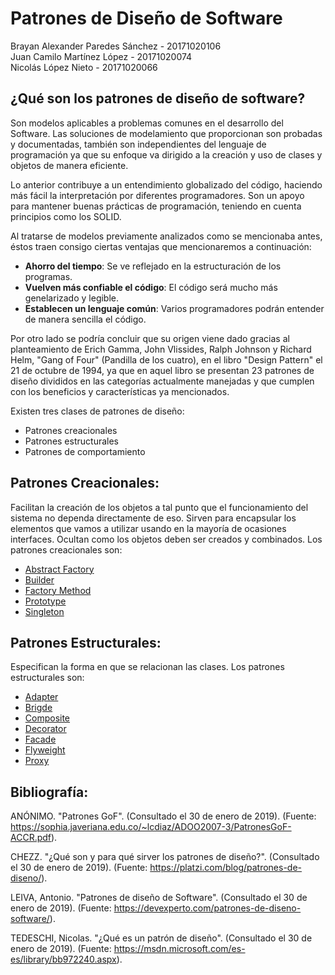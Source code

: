 # Patrones de Diseño de Software

Brayan Alexander Paredes Sánchez - 20171020106  
Juan Camilo Martínez López - 20171020074  
Nicolás López Nieto - 20171020066

## ¿Qué son los patrones de diseño de software?

Son modelos aplicables a problemas comunes en el desarrollo del Software. Las soluciones de modelamiento que proporcionan son probadas y documentadas, también son independientes del lenguaje de programación ya que su enfoque va dirigido a la creación y uso de clases y objetos de manera eficiente.

Lo anterior contribuye a un entendimiento globalizado del código, haciendo más fácil la interpretación por diferentes programadores. Son un apoyo para mantener buenas prácticas de programación, teniendo en cuenta principios como los SOLID.

Al tratarse de modelos previamente analizados como se mencionaba antes, éstos traen consigo ciertas ventajas que mencionaremos a continuación:
 
 * **Ahorro del tiempo**: Se ve reflejado en la estructuración de los programas.
 * **Vuelven más confiable el código**: El código será mucho más genelarizado y legible.
 * **Establecen un lenguaje común**: Varios programadores podrán entender de manera sencilla el código.

Por otro lado se podría concluir que su origen viene dado gracias al planteamiento de Erich Gamma, John Vlissides, Ralph Johnson y Richard Helm, "Gang of Four" (Pandilla de los cuatro), en el libro "Design Pattern" el 21 de octubre de 1994, ya que en aquel libro se presentan 23 patrones de diseño divididos en las categorías actualmente manejadas y que cumplen con los beneficios y características ya mencionados.

Existen tres clases de patrones de diseño:
 * Patrones creacionales
 * Patrones estructurales
 * Patrones de comportamiento

## Patrones Creacionales:

Facilitan la creación de los objetos a tal punto que el funcionamiento del sistema no dependa directamente de eso. Sirven para encapsular los elementos que vamos a utilizar usando en la mayoría de ocasiones interfaces. Ocultan como los objetos deben ser creados y combinados. Los patrones creacionales son:

  * [Abstract Factory](https://github.com/brayanpasa99/Patrones/blob/master/Patrones%20creacionales/Abstract%20Factory/Abstract.md)
  * [Builder](https://github.com/brayanpasa99/Patrones/blob/master/Patrones%20creacionales/Builder/Builder.md)
  * [Factory Method](https://github.com/brayanpasa99/Patrones/blob/master/Patrones%20creacionales/Factory%20Method/FactoryMethod.md)
  * [Prototype](https://github.com/brayanpasa99/Patrones/blob/master/Patrones%20creacionales/Prototype/Prototype.md)
  * [Singleton](https://github.com/brayanpasa99/Patrones/blob/master/Patrones%20creacionales/Singleton/Singleton.md)
  
## Patrones Estructurales:

Especifican la forma en que se relacionan las clases. Los patrones estructurales son:
  
  * [Adapter](https://github.com/brayanpasa99/Patrones/blob/master/Patrones%20estructurales/Adapter/Adapter.md)
  * [Brigde](https://github.com/brayanpasa99/Patrones/blob/master/Patrones%20estructurales/Bridge/Bridge.md)
  * [Composite](https://github.com/brayanpasa99/Patrones/blob/master/Patrones%20estructurales/Composite/Composite.md)
  * [Decorator](https://github.com/brayanpasa99/Patrones/blob/master/Patrones%20estructurales/Decorator/Decorator.md)
  * [Facade](https://github.com/brayanpasa99/Patrones/blob/master/Patrones%20estructurales/Facade/Facade.md)
  * [Flyweight](https://github.com/brayanpasa99/Patrones/blob/master/Patrones%20estructurales/Flyweight/Flyweight.md)
  * [Proxy](https://github.com/brayanpasa99/Patrones/blob/master/Patrones%20estructurales/Proxy/Proxy.md)

## Bibliografía:

ANÓNIMO. "Patrones GoF". (Consultado el 30 de enero de 2019). (Fuente: https://sophia.javeriana.edu.co/~lcdiaz/ADOO2007-3/PatronesGoF-ACCR.pdf).

CHEZZ. "¿Qué son y para qué sirver los patrones de diseño?". (Consultado el 30 de enero de 2019). (Fuente: https://platzi.com/blog/patrones-de-diseno/).

LEIVA, Antonio. "Patrones de diseño de Software". (Consultado el 30 de enero de 2019). (Fuente: https://devexperto.com/patrones-de-diseno-software/).

TEDESCHI, Nicolas. "¿Qué es un patrón de diseño". (Consultado el 30 de enero de 2019). (Fuente: https://msdn.microsoft.com/es-es/library/bb972240.aspx). 
